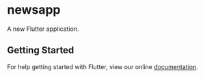 # newsapp

A new Flutter application.

## Getting Started

For help getting started with Flutter, view our online
[documentation](https://flutter.io/).
